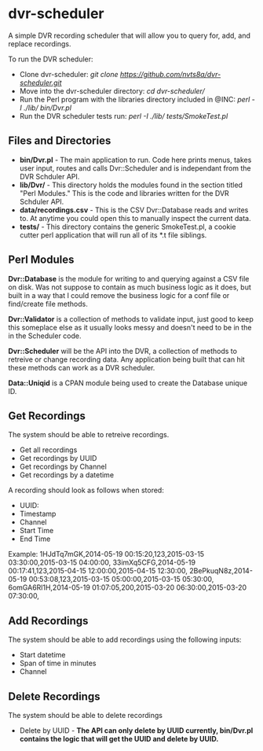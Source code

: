 dvr-scheduler
=============

A simple DVR recording scheduler that will allow you to query for, add, and replace recordings.

To run the DVR scheduler:
* Clone dvr-scheduler: *git clone https://github.com/nvts8a/dvr-scheduler.git*
* Move into the dvr-scheduler directory: *cd dvr-scheduler/*
* Run the Perl program with the libraries directory included in @INC: *perl -I ./lib/ bin/Dvr.pl*
* Run the DVR scheduler tests run: *perl -I ./lib/ tests/SmokeTest.pl*


## Files and Directories 

* **bin/Dvr.pl** - The main application to run. Code here prints menus, takes user input, routes and calls Dvr::Scheduler and is independant from the DVR Schduler API.
* **lib/Dvr/** - This directory holds the modules found in the section titled "Perl Modules." This is the code and libraries written for the DVR Schduler API.
* **data/recordings.csv** - This is the CSV Dvr::Database reads and writes to. At anytime you could open this to manually inspect the current data.
* **tests/** - This directory contains the generic SmokeTest.pl, a cookie cutter perl application that will run all of its \*.t file siblings. 
 

## Perl Modules

**Dvr::Database** is the module for writing to and querying against a CSV file on disk. Was not suppose to contain as much business logic as it does, but built in a way that I could remove the business logic for a conf file or find/create file methods. 

**Dvr::Validator** is a collection of methods to validate input, just good to keep this someplace else as it usually looks messy and doesn't need to be in the in the Scheduler code.

**Dvr::Scheduler** will be the API into the DVR, a collection of methods to retreive or change recording data. Any application being built that can hit these methods can work as a DVR scheduler.

**Data::Uniqid** is a CPAN module being used to create the Database unique ID.

## Get Recordings

The system should be able to retreive recordings.
* Get all recordings
* Get recordings by UUID
* Get recordings by Channel
* Get recordings by a datetime

A recording should look as follows when stored:
* UUID: 
* Timestamp
* Channel
* Start Time
* End Time

Example:
1HJdTq7mGK,2014-05-19 00:15:20,123,2015-03-15 03:30:00,2015-03-15 04:00:00,
33imXq5CFG,2014-05-19 00:17:41,123,2015-04-15 12:00:00,2015-04-15 12:30:00,
2BePkuqN8z,2014-05-19 00:53:08,123,2015-03-15 05:00:00,2015-03-15 05:30:00,
6omGA6Rl1H,2014-05-19 01:07:05,200,2015-03-20 06:30:00,2015-03-20 07:30:00,

## Add Recordings

The system should be able to add recordings using the following inputs:
* Start datetime 
* Span of time in minutes
* Channel

## Delete Recordings

The system should be able to delete recordings
* Delete by UUID - **The API can only delete by UUID currently, bin/Dvr.pl contains the logic that will get the UUID and delete by UUID.**


